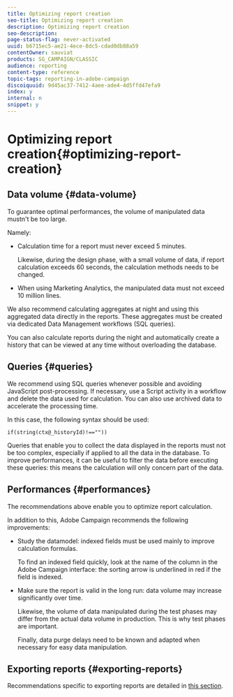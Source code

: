 ```yaml
---
title: Optimizing report creation
seo-title: Optimizing report creation
description: Optimizing report creation
seo-description: 
page-status-flag: never-activated
uuid: b6715ec5-ae21-4ece-8dc5-cdad0db88a59
contentOwner: sauviat
products: SG_CAMPAIGN/CLASSIC
audience: reporting
content-type: reference
topic-tags: reporting-in-adobe-campaign
discoiquuid: 9d45ac37-7412-4aee-ade4-4d5ffd47efa9
index: y
internal: n
snippet: y
---
```


# Optimizing report creation{#optimizing-report-creation}

## Data volume {#data-volume}

To guarantee optimal performances, the volume of manipulated data mustn't be too large.

Namely:

* Calculation time for a report must never exceed 5 minutes.

  Likewise, during the design phase, with a small volume of data, if report calculation exceeds 60 seconds, the calculation methods needs to be changed.

* When using Marketing Analytics, the manipulated data must not exceed 10 million lines.

We also recommend calculating aggregates at night and using this aggregated data directly in the reports. These aggregates must be created via dedicated Data Management workflows (SQL queries).

You can also calculate reports during the night and automatically create a history that can be viewed at any time without overloading the database.

## Queries {#queries}

We recommend using SQL queries whenever possible and avoiding JavaScript post-processing. If necessary, use a Script activity in a workflow and delete the data used for calculation. You can also use archived data to accelerate the processing time.

In this case, the following syntax should be used:

```
if(string(ctx@_historyId)!==""))
```

Queries that enable you to collect the data displayed in the reports must not be too complex, especially if applied to all the data in the database. To improve performances, it can be useful to filter the data before executing these queries: this means the calculation will only concern part of the data.

## Performances {#performances}

The recommendations above enable you to optimize report calculation.

In addition to this, Adobe Campaign recommends the following improvements:

* Study the datamodel: indexed fields must be used mainly to improve calculation formulas.

  To find an indexed field quickly, look at the name of the column in the Adobe Campaign interface: the sorting arrow is underlined in red if the field is indexed.

* Make sure the report is valid in the long run: data volume may increase significantly over time.

  Likewise, the volume of data manipulated during the test phases may differ from the actual data volume in production. This is why test phases are important.

  Finally, data purge delays need to be known and adapted when necessary for easy data manipulation.

## Exporting reports {#exporting-reports}

Recommendations specific to exporting reports are detailed in [this section](https://helpx.adobe.com/campaign/classic/reporting/using/actions-on-reports.html#exporting-a-report).
